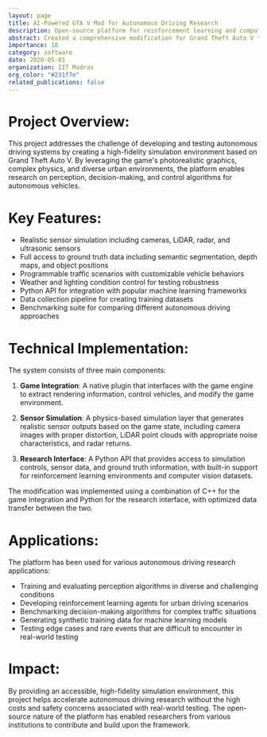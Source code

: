 ```yaml
---
layout: page
title: AI-Powered GTA V Mod for Autonomous Driving Research
description: Open-source platform for reinforcement learning and computer vision in simulated urban environments
abstract: Created a comprehensive modification for Grand Theft Auto V that transforms it into a research platform for autonomous driving algorithms. The system provides realistic sensor simulation (cameras, LiDAR, radar), detailed environmental information, and programmable traffic scenarios, enabling large-scale data collection and algorithm testing in a photorealistic urban simulator with diverse conditions and edge cases.
importance: 18
category: software
date: 2020-05-01
organization: IIT Madras
org_color: "#231f7e"
related_publications: false
---
```


# Project Overview:

This project addresses the challenge of developing and testing autonomous driving systems by creating a high-fidelity simulation environment based on Grand Theft Auto V. By leveraging the game's photorealistic graphics, complex physics, and diverse urban environments, the platform enables research on perception, decision-making, and control algorithms for autonomous vehicles.

# Key Features:

- Realistic sensor simulation including cameras, LiDAR, radar, and ultrasonic sensors
- Full access to ground truth data including semantic segmentation, depth maps, and object positions
- Programmable traffic scenarios with customizable vehicle behaviors
- Weather and lighting condition control for testing robustness
- Python API for integration with popular machine learning frameworks
- Data collection pipeline for creating training datasets
- Benchmarking suite for comparing different autonomous driving approaches

# Technical Implementation:

The system consists of three main components:

1. **Game Integration**: A native plugin that interfaces with the game engine to extract rendering information, control vehicles, and modify the game environment.

2. **Sensor Simulation**: A physics-based simulation layer that generates realistic sensor outputs based on the game state, including camera images with proper distortion, LiDAR point clouds with appropriate noise characteristics, and radar returns.

3. **Research Interface**: A Python API that provides access to simulation controls, sensor data, and ground truth information, with built-in support for reinforcement learning environments and computer vision datasets.

The modification was implemented using a combination of C++ for the game integration and Python for the research interface, with optimized data transfer between the two.

# Applications:

The platform has been used for various autonomous driving research applications:

- Training and evaluating perception algorithms in diverse and challenging conditions
- Developing reinforcement learning agents for urban driving scenarios
- Benchmarking decision-making algorithms for complex traffic situations
- Generating synthetic training data for machine learning models
- Testing edge cases and rare events that are difficult to encounter in real-world testing

# Impact:

By providing an accessible, high-fidelity simulation environment, this project helps accelerate autonomous driving research without the high costs and safety concerns associated with real-world testing. The open-source nature of the platform has enabled researchers from various institutions to contribute and build upon the framework.